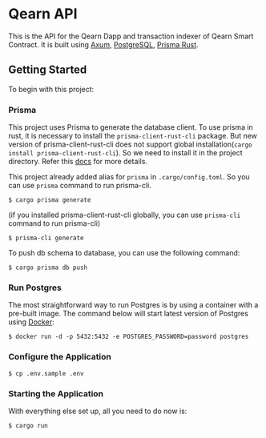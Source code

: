 # Qearn API

This is the API for the Qearn Dapp and transaction indexer of Qearn Smart Contract. It is built using [Axum](https://github.com/tokio-rs/axum), [PostgreSQL](https://www.postgresql.org/), [Prisma Rust](https://github.com/Brendonovich/prisma-client-rust).

## Getting Started

To begin with this project:

### Prisma

This project uses Prisma to generate the database client. To use prisma in rust, it is necessary to install the `prisma-client-rust-cli` package. But new version of prisma-client-rust-cli does not support global installation(`cargo install prisma-client-rust-cli`). So we need to install it in the project directory.
Refer this [docs](https://prisma.brendonovich.dev/getting-started/installation) for more details.

This project already added alias for `prisma` in `.cargo/config.toml`. So you can use `prisma` command to run prisma-cli.

```shell
$ cargo prisma generate
```

(if you installed prisma-client-rust-cli globally, you can use `prisma-cli` command to run prisma-cli)

```shell
$ prisma-cli generate
```

To push db schema to database, you can use the following command:

```shell
$ cargo prisma db push
```

### Run Postgres

The most straightforward way to run Postgres is by using a container with a pre-built image. The command below will start latest version of Postgres using [Docker](https://www.docker.com/):

```shell
$ docker run -d -p 5432:5432 -e POSTGRES_PASSWORD=password postgres
```

### Configure the Application

```shell
$ cp .env.sample .env
```

### Starting the Application

With everything else set up, all you need to do now is:

```shell
$ cargo run
```

